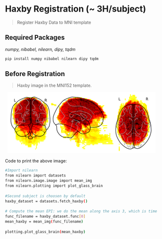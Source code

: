 # Haxby Registration (~ 3H/subject)
> Register Haxby Data to MNI template

## Required Packages
_numpy, nibabel, nilearn, dipy, tqdm_


```sh
pip install numpy nibabel nilearn dipy tqdm
```

## Before Registration
> Haxby image in the MNI152 template.

<p align="center">
  <img  src="./images/before-registration.png">
</p>

Code to print the above image:
```sh
#Import nilearn
from nilearn import datasets 
from nilearn.image.image import mean_img
from nilearn.plotting import plot_glass_brain

#Second subject is choosen by default
haxby_dataset = datasets.fetch_haxby()

# Compute the mean EPI: we do the mean along the axis 3, which is time
func_filename = haxby_dataset.func[0]
mean_haxby = mean_img(func_filename)

plotting.plot_glass_brain(mean_haxby)

```

